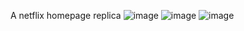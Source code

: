 A netflix homepage replica
![image](https://user-images.githubusercontent.com/90426909/173909792-a6c366a5-73a5-41d7-a9fd-14e4465052c0.png)
![image](https://user-images.githubusercontent.com/90426909/173909915-19110e9f-07ca-4e79-a01e-119133fd47ff.png)
![image](https://user-images.githubusercontent.com/90426909/173909974-a75af50f-6703-44d2-8f94-4290070b15e9.png)
